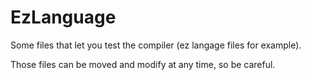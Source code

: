 # EzLanguage

Some files that let you test the compiler (ez langage files for example).

Those files can be moved and modify at any time, so be careful.
